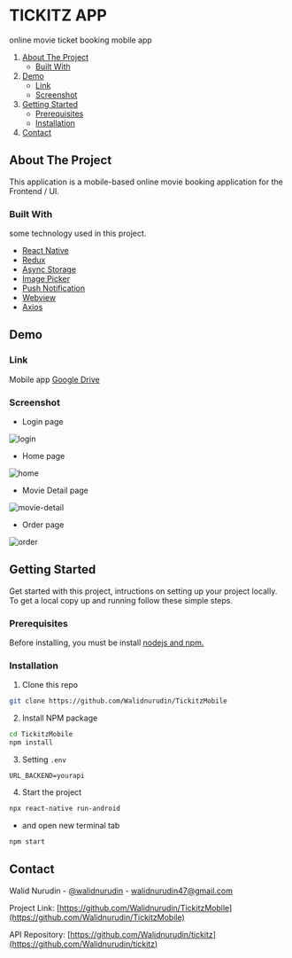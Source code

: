 # TICKITZ APP

online movie ticket booking mobile app

<!-- NAVIGATION -->
<ol>
    <li>
      <a href="#about-the-project">About The Project</a>
      <ul>
        <li><a href="#built-with">Built With</a></li>
      </ul>
    </li>
    <li>
      <a href="#demo">Demo</a>
      <ul>
        <li><a href="#link">Link</a></li>
        <li><a href="#screenshot">Screenshot</a></li>
      </ul>
    </li>
    <li>
      <a href="#getting-started">Getting Started</a>
      <ul>
        <li><a href="#prerequisites">Prerequisites</a></li>
        <li><a href="#installation">Installation</a></li>
      </ul>
    </li>
    <li><a href="#contact">Contact</a></li>
</ol>

<!-- ABOUT THE PROJECT -->

## About The Project

This application is a mobile-based online movie booking application for the Frontend / UI.

### Built With

some technology used in this project.

- [React Native](https://reactnative.dev/)
- [Redux](https://redux.js.org/)
- [Async Storage](https://github.com/zo0r/react-native-push-notification)
- [Image Picker](https://github.com/react-native-image-picker/react-native-image-picker)
- [Push Notification](https://github.com/zo0r/react-native-push-notification)
- [Webview](https://www.npmjs.com/package/react-native-webview)
- [Axios](https://www.npmjs.com/package/axios)

<!-- DEMO -->

## Demo

### Link

Mobile app [Google Drive](https://drive.google.com/file/d/1sVxhvakY3zS6667MQtFfb8g5LXMM2Z43/view?usp=sharing)

### Screenshot

- Login page

![login](https://user-images.githubusercontent.com/59267364/147412816-2141fefe-0be9-48f1-847f-7ae1cd126b58.png)

- Home page

![home](https://user-images.githubusercontent.com/59267364/147412820-254fcfbb-b56b-4274-8fbf-1784b8aaea99.png)

- Movie Detail page

![movie-detail](https://user-images.githubusercontent.com/59267364/147412823-67884944-3ed1-494a-abaa-a7c366d59993.png)

- Order page

![order](https://user-images.githubusercontent.com/59267364/147412827-05063f88-44f0-44ba-b4f7-7a3471b25e84.png)

<!-- GETTING STARTED -->

## Getting Started

Get started with this project, intructions on setting up your project locally.
To get a local copy up and running follow these simple steps.

### Prerequisites

Before installing, you must be install [nodejs and npm.](https://nodejs.org)

### Installation

1. Clone this repo

```sh
git clone https://github.com/Walidnurudin/TickitzMobile
```

2. Install NPM package

```sh
cd TickitzMobile
npm install
```

3. Setting `.env`

```
URL_BACKEND=yourapi
```

4. Start the project

```sh
npx react-native run-android
```

- and open new terminal tab

```sh
npm start
```

<!-- CONTACT -->

## Contact

Walid Nurudin - [@walidnurudin](https://www.linkedin.com/in/walidnurudin/) - walidnurudin47@gmail.com

Project Link: [https://github.com/Walidnurudin/TickitzMobile](https://github.com/Walidnurudin/TickitzMobile)

API Repository: [https://github.com/Walidnurudin/tickitz](https://github.com/Walidnurudin/tickitz)
